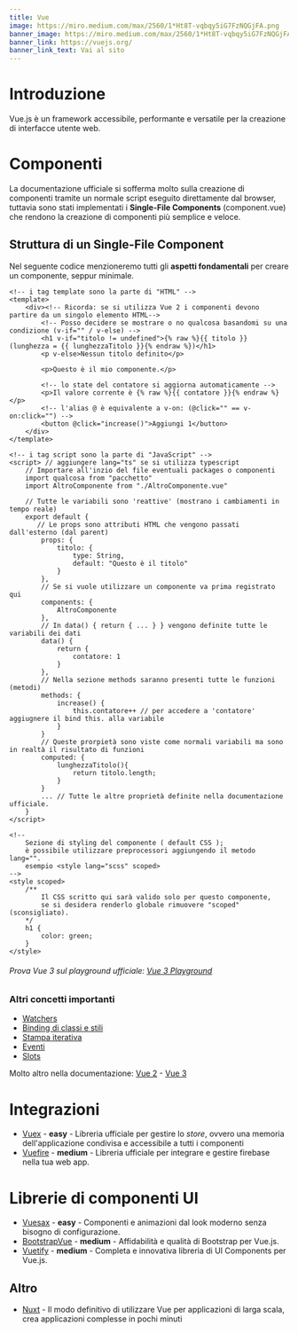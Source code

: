 ```yaml
---
title: Vue
image: https://miro.medium.com/max/2560/1*Ht8T-vqbqy5iG7FzNQGjFA.png
banner_image: https://miro.medium.com/max/2560/1*Ht8T-vqbqy5iG7FzNQGjFA.png
banner_link: https://vuejs.org/
banner_link_text: Vai al sito
---
```


# Introduzione

Vue.js è un framework accessibile, performante e versatile per la creazione di interfacce utente web.

# Componenti

La documentazione ufficiale si sofferma molto sulla creazione di componenti tramite un normale script eseguito direttamente dal browser,
tuttavia sono stati implementati i **Single-File Components** (component.vue) che rendono la creazione di componenti più semplice e veloce.

## Struttura di un Single-File Component

Nel seguente codice menzioneremo tutti gli **aspetti fondamentali** per creare un componente, seppur minimale.

```vue
<!-- i tag template sono la parte di "HTML" -->
<template>
    <div><!-- Ricorda: se si utilizza Vue 2 i componenti devono partire da un singolo elemento HTML-->
        <!-- Posso decidere se mostrare o no qualcosa basandomi su una condizione (v-if="" / v-else) -->
        <h1 v-if="titolo != undefined">{% raw %}{{ titolo }} (lunghezza = {{ lunghezzaTitolo }}{% endraw %})</h1>
        <p v-else>Nessun titolo definito</p>
        
        <p>Questo è il mio componente.</p>
        
        <!-- lo state del contatore si aggiorna automaticamente -->
        <p>Il valore corrente è {% raw %}{{ contatore }}{% endraw %}</p>
        <!-- l'alias @ è equivalente a v-on: (@click="" == v-on:click="") -->
        <button @click="increase()">Aggiungi 1</button>
    </div>
</template>

<!-- i tag script sono la parte di "JavaScript" -->
<script> // aggiungere lang="ts" se si utilizza typescript
    // Importare all'inzio del file eventuali packages o componenti
    import qualcosa from "pacchetto"
    import AltroComponente from "./AltroComponente.vue"
    
    // Tutte le variabili sono 'reattive' (mostrano i cambiamenti in tempo reale)
    export default {
       // Le props sono attributi HTML che vengono passati dall'esterno (dal parent)
        props: {
            titolo: {
                type: String,
                default: "Questo è il titolo"
            }
        },
        // Se si vuole utilizzare un componente va prima registrato qui
        components: {
            AltroComponente
        },
        // In data() { return { ... } } vengono definite tutte le variabili dei dati
        data() {
            return {
                contatore: 1
            }
        },
        // Nella sezione methods saranno presenti tutte le funzioni (metodi)
        methods: {
            increase() {
                this.contatore++ // per accedere a 'contatore' aggiugnere il bind this. alla variabile
            }
        }
        // Queste prorpietà sono viste come normali variabili ma sono in realtà il risultato di funzioni
        computed: {
            lunghezzaTitolo(){
                return titolo.length;
            }
        }
        ... // Tutte le altre proprietà definite nella documentazione ufficiale.
    }
</script>

<!--
    Sezione di styling del componente ( default CSS );  
    è possibile utilizzare preprocessori aggiungendo il metodo lang="".
    esempio <style lang="scss" scoped>
-->
<style scoped>
    /**
    	Il CSS scritto qui sarà valido solo per questo componente,
    	se si desidera renderlo globale rimuovere "scoped" (sconsigliato).
    */
    h1 {
        color: green;
    }
</style>
```
###### Prova Vue 3 sul playground ufficiale: [Vue 3 Playground](https://sfc.vuejs.org)


### Altri concetti importanti

- [Watchers](https://vuejs.org/v2/guide/computed.html#Watchers)
- [Binding di classi e stili](https://vuejs.org/v2/guide/class-and-style.html)
- [Stampa iterativa](https://vuejs.org/v2/guide/list.html)
- [Eventi](https://vuejs.org/v2/guide/events.html)
- [Slots](https://vuejs.org/v2/guide/components-slots.html)

Molto altro nella documentazione: [Vue 2](https://v2.vuejs.org/v2/guide/) - [Vue 3](https://vuejs.org/guide/)

# Integrazioni
- [Vuex](https://vuex.vuejs.org/) - **easy** - Libreria ufficiale per gestire lo *store*, ovvero una memoria dell'applicazione condivisa e accessibile a tutti i componenti
- [Vuefire](https://vuefire.vuejs.org/) - **medium** - Libreria ufficiale per integrare e gestire firebase nella tua web app.

# Librerie di componenti UI
- [Vuesax](https://vuesax.com/) - **easy** - Componenti e animazioni dal look moderno senza bisogno di configurazione.
- [BootstrapVue](https://bootstrap-vue.org/) - **medium** - Affidabilità e qualità di Bootstrap per Vue.js.
- [Vuetify](https://vuetifyjs.com/) - **medium** - Completa e innovativa libreria di UI Components per Vue.js.

## Altro
- [Nuxt](https://nuxtjs.org/) - Il modo definitivo di utilizzare Vue per applicazioni di larga scala, crea applicazioni complesse in pochi minuti
